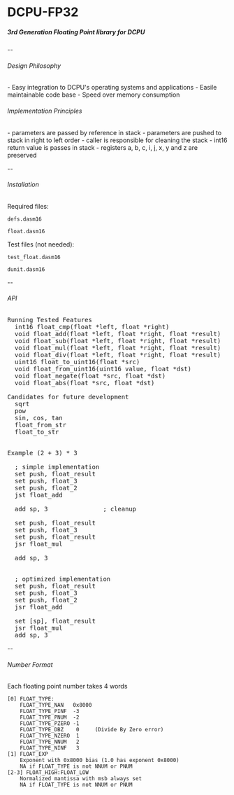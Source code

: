 <h1>DCPU-FP32</h1>
<h5><i>3rd Generation Floating Point library for DCPU</i></h5>
--

<h6>Design Philosophy</h6>
 - Easy integration to DCPU's operating systems and applications
 - Easile maintainable code base
 - Speed over memory consumption

<h6>Implementation Principles</h6>
 - parameters are passed by reference in stack
 - parameters are pushed to stack in right to left order
 - caller is responsible for cleaning the stack
 - int16 return value is passes in stack
 - registers a, b, c, i, j, x, y and z are preserved

--

<h6>Installation</h6>

Required files:

    defs.dasm16

    float.dasm16

Test files (not needed):

    test_float.dasm16
    
    dunit.dasm16

--

<h6>API</h6>

<pre>
Running Tested Features
  int16 float_cmp(float *left, float *right)
  void float_add(float *left, float *right, float *result)
  void float_sub(float *left, float *right, float *result)
  void float_mul(float *left, float *right, float *result)
  void float_div(float *left, float *right, float *result)
  uint16 float_to_uint16(float *src)
  void float_from_uint16(uint16 value, float *dst)
  void float_negate(float *src, float *dst)
  void float_abs(float *src, float *dst)

Candidates for future development
  sqrt
  pow
  sin, cos, tan
  float_from_str
  float_to_str
  

Example (2 + 3) * 3

  ; simple implementation
  set push, float_result
  set push, float_3
  set push, float_2
  jst float_add
  
  add sp, 3               ; cleanup

  set push, float_result
  set push, float_3
  set push, float_result
  jsr float_mul
  
  add sp, 3
  

  ; optimized implementation
  set push, float_result
  set push, float_3
  set push, float_2
  jsr float_add

  set [sp], float_result
  jsr float_mul
  add sp, 3
</pre>
--

<h6>Number Format</h6>

Each floating point number takes 4 words

    [0] FLOAT_TYPE:
        FLOAT_TYPE_NAN   0x8000
        FLOAT_TYPE_PINF  -3
        FLOAT_TYPE_PNUM  -2
        FLOAT_TYPE_PZERO -1
        FLOAT_TYPE_DBZ    0     (Divide By Zero error)
        FLOAT_TYPE_NZERO  1
        FLOAT_TYPE_NNUM   2
        FLOAT_TYPE_NINF   3
    [1] FLOAT_EXP
        Exponent with 0x8000 bias (1.0 has exponent 0x8000)
        NA if FLOAT_TYPE is not NNUM or PNUM
    [2-3] FLOAT_HIGH:FLOAT_LOW
        Normalized mantissa with msb always set
        NA if FLOAT_TYPE is not NNUM or PNUM

